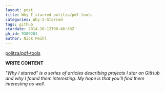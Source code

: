 ```yaml
---
layout: post
title: Why I starred politza/pdf-tools
categories: Why-I-Starred
tags: github
stardate: 2014-10-12T00:46:33Z
gh_id: 9309261
author: Nick Peihl
---
```


[politza/pdf-tools](https://github.com/politza/pdf-tools)

**WRITE CONTENT**

*"Why I starred" is a series of articles describing projects I star on GitHub and why I found them interesting. My hope is that you'll find them interesting as well.*

